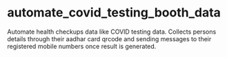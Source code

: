 # automate_covid_testing_booth_data
Automate health checkups data like COVID testing data. Collects persons details through their aadhar card qrcode and sending messages to their registered mobile numbers once result is generated. 
